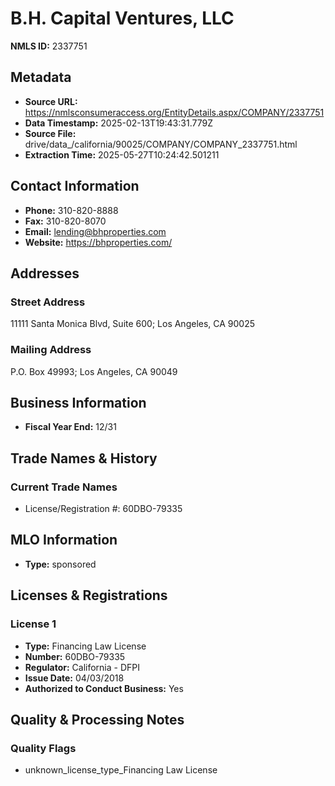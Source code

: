 # B.H. Capital Ventures, LLC

**NMLS ID:** 2337751

## Metadata
- **Source URL:** https://nmlsconsumeraccess.org/EntityDetails.aspx/COMPANY/2337751
- **Data Timestamp:** 2025-02-13T19:43:31.779Z
- **Source File:** drive/data_/california/90025/COMPANY/COMPANY_2337751.html
- **Extraction Time:** 2025-05-27T10:24:42.501211

## Contact Information
- **Phone:** 310-820-8888
- **Fax:** 310-820-8070
- **Email:** lending@bhproperties.com
- **Website:** https://bhproperties.com/

## Addresses
### Street Address
11111 Santa Monica Blvd, Suite 600; Los Angeles, CA 90025

### Mailing Address
P.O. Box 49993; Los Angeles, CA 90049

## Business Information
- **Fiscal Year End:** 12/31

## Trade Names & History
### Current Trade Names
- License/Registration #: 60DBO-79335

## MLO Information
- **Type:** sponsored

## Licenses & Registrations

### License 1
- **Type:** Financing Law License
- **Number:** 60DBO-79335
- **Regulator:** California - DFPI
- **Issue Date:** 04/03/2018
- **Authorized to Conduct Business:** Yes

## Quality & Processing Notes
### Quality Flags
- unknown_license_type_Financing Law License
